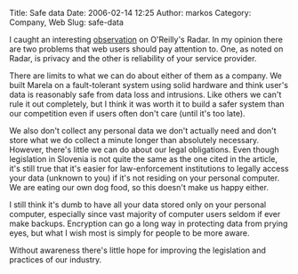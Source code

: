 Title: Safe data
Date: 2006-02-14 12:25
Author: markos
Category: Company, Web
Slug: safe-data

I caught an interesting
[observation](http://radar.oreilly.com/archives/2006/02/web_apps_single_point_of_subpo.html)
on O'Reilly's Radar. In my opinion there are two problems that web users
should pay attention to. One, as noted on Radar, is privacy and the
other is reliability of your service provider.

There are limits to what we can do about either of them as a company. We
built Marela on a fault-tolerant system using solid hardware and think
user's data is reasonably safe from data loss and intrusions. Like
others we can't rule it out completely, but I think it was worth it to
build a safer system than our competition even if users often don't care
(until it's too late).

We also don't collect any personal data we don't actually need and don't
store what we do collect a minute longer than absolutely necessary.
However, there's little we can do about our legal obligations. Even
though legislation in Slovenia is not quite the same as the one cited in
the article, it's still true that it's easier for law-enforcement
institutions to legally access your data (unknown to you) if it's not
residing on your personal computer. We are eating our own dog food, so
this doesn't make us happy either.

I still think it's dumb to have all your data stored only on your
personal computer, especially since vast majority of computer users
seldom if ever make backups. Encryption can go a long way in protecting
data from prying eyes, but what I wish most is simply for people to be
more aware.

Without awareness there's little hope for improving the legislation and
practices of our industry.

